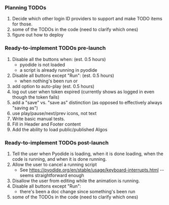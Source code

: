 ### Planning TODOs
1. Decide which other login ID providers to support and make TODO items for those.
4. some of the TODOs in the code (need to clarify which ones)
5. figure out how to deploy

### Ready-to-implement TODOs pre-launch

1. Disable all the buttons when: (est. 0.5 hours)
   * pyodide is not loaded
   * a script is already running in pyodide
2. Disable all buttons except "Run": (est. 0.5 hours)
   * when nothing's been run or
3. add option to auto-play (est. 0.5 hours)
4. log out user when token expired (currently shows as logged in even though the token fails)
5. add a "save" vs. "save as" distinction (as opposed to effectively always "saving as")
6. use play/pause/next/prev icons, not text
7. Write basic manual tests.
8. Fill in Header and Footer content
9. Add the ability to load public/published Algos

### Ready-to-implement TODOs post-launch
1. Tell the user when Pyodide is loading, when it is done loading, when the code is running, and when it is done running.
2. Allow the user to cancel a running script
   * See https://pyodide.org/en/stable/usage/keyboard-interrupts.html -- seems straightforward enough
3. Disallow the user from editing while the animation is running.
4. Disable all buttons except "Run":
   * there's been a doc change since something's been run
5. some of the TODOs in the code (need to clarify which ones)
